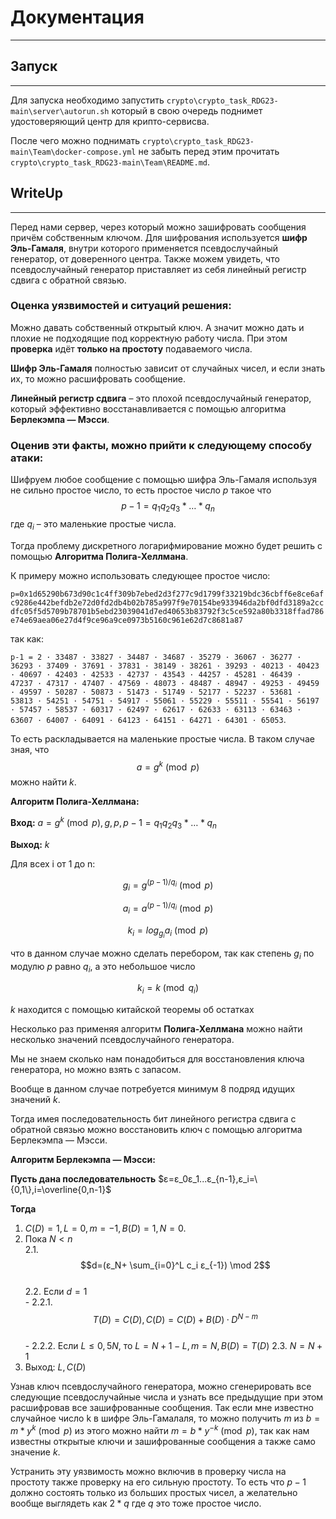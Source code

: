 # Документация
---


## Запуск
---
Для запуска необходимо запустить `crypto\crypto_task_RDG23-main\server\autorun.sh` который в свою очередь поднимет удостоверяющий центр для крипто-сервисва.

После чего можно поднимать `crypto\crypto_task_RDG23-main\Team\docker-compose.yml` не забыть перед этим прочитать `crypto\crypto_task_RDG23-main\Team\README.md`.


## WriteUp
---
Перед нами сервер, через который можно зашифровать сообщения причём собственным ключом. Для шифрования используется **шифр Эль-Гамаля**, внутри которого применяется псевдослучайный генератор, от доверенного центра. Также можем увидеть, что псевдослучайный генератор приставляет из себя линейный регистр сдвига с обратной связью.


### Оценка уязвимостей и ситуаций решения:

Можно давать собственный открытый ключ. А значит можно дать и плохие не подходящие под корректную работу числа. При этом **проверка** идёт **только на простоту** подаваемого числа.

**Шифр Эль-Гамаля** полностью зависит от случайных чисел, и если знать их, то можно расшифровать сообщение.

**Линейный регистр сдвига** – это плохой псевдослучайный генератор, который эффективно восстанавливается с помощью алгоритма **Берлекэмпа — Мэсси**.

### Оценив эти факты, можно прийти к следующему способу атаки:

Шифруем любое сообщение с помощью шифра Эль-Гамаля используя не сильно простое число, то есть простое число $p$ такое что $$p-1=q_1 q_2 q_3*…*q_n$$
где $q_i$ – это маленькие простые числа. 

Тогда проблему дискретного логарифмирование можно будет решить с помощью **Алгоритма Полига-Хеллмана**. 

К примеру можно использовать следующее простое число:

 `p=0x1d65290b673d90c1c4ff309b7ebed2d3f277c9d1799f33219bdc36cbff6e8ce6afc9286e442befdb2e72d0fd2db4b02b785a997f9e70154be933946da2bf0dfd3189a2ccdfc05f5d5709b78701b5ebd23039041d7ed40653b83792f3c5ce592a80b3318ffad786e74e69aea06e27d4f9ce96a9ce0973b5160c961e62d7c8681a87`
 
 так как: 
 
 `p-1 = 2 · 33487 · 33827 · 34487 · 34687 · 35279 · 36067 · 36277 · 36293 · 37409 · 37691 · 37831 · 38149 · 38261 · 39293 · 40213 · 40423 · 40697 · 42403 · 42533 · 42737 · 43543 · 44257 · 45281 · 46439 · 47237 · 47317 · 47407 · 47569 · 48073 · 48487 · 48947 · 49253 · 49459 · 49597 · 50287 · 50873 · 51473 · 51749 · 52177 · 52237 · 53681 · 53813 · 54251 · 54751 · 54917 · 55061 · 55229 · 55511 · 55541 · 56197 · 57457 · 58537 · 60317 · 62497 · 62617 · 62633 · 63113 · 63463 · 63607 · 64007 · 64091 · 64123 · 64151 · 64271 · 64301 · 65053`. 
 
 То есть раскладывается на маленькие простые числа. В таком случае зная, что $$a=g^k\pmod p$$ можно найти $k$.

**Алгоритм Полига-Хеллмана:**

**Вход:** $a=g^k\pmod p, g, p, p-1=q_1 q_2 q_3*…*q_n$

**Выход:** $k$

Для всех i от 1 до n:

$$g_i=g^{(p-1)/q_i} \pmod p$$

$$a_i=a^{(p-1)/q_i} \pmod p$$

$$k_i=log_{g_i}⁡a_i \pmod p$$

что в данном случае можно сделать перебором, так как степень $g_i$ по модулю $p$ равно $q_i$, а это небольшое число

$$k_i=k \pmod {q_i}$$

$k$ находится с помощью китайской теоремы об остатках

Несколько раз применяя алгоритм **Полига-Хеллмана** можно найти несколько значений псевдослучайного генератора.

Мы не знаем сколько нам понадобиться для восстановления ключа генератора, но можно взять с запасом. 

Вообще в данном случае потребуется минимум $8$ подряд идущих значений $k$. 

Тогда имея последовательность бит линейного регистра сдвига с обратной связью можно восстановить ключ с помощью алгоритма Берлекэмпа — Мэсси.

**Алгоритм Берлекэмпа — Мэсси:**

**Пусть дана последовательность** $ε=ε_0ε_1...ε_{n-1},ε_i=\{0,1\},i=\overline{0,n-1}$ 

**Тогда**
1. $C(D)=1, L=0, m=-1, B(D)=1, N=0$.
2. Пока $N < n$  
    2.1.  $$d=(ε_N+ \sum_{i=0}^L c_i ε_{-1}) \mod 2$$  
    2.2. Если $d=1$  
        - 2.2.1. $$T(D)=C(D),  C(D)=C(D)+B(D)· D^{N-m}$$  
        - 2.2.2. Если $L≤0,5N$, то $L=N+1-L, m=N, B(D)=T(D)$
    2.3. $N=N+1$  
3. Выход: $L, C(D)$  

Узнав ключ псевдослучайного генератора, можно сгенерировать все следующие псевдослучайные числа и узнать все предыдущие при этом расшифровав все зашифрованные сообщения. Так если мне известно случайное число k в шифре Эль-Гамалаля, то можно получить $m$ из $`b=m*y^k\pmod p`$ из этого можно найти $`m=b*y^{-k}\pmod p`$, так как нам известны открытые ключи и зашифрованные сообщения а также само значение $k$.

Устранить эту уязвимость можно включив в проверку числа на простоту также проверку на его сильную простоту. То есть что $p-1$ должно состоять только из больших простых чисел, а желательно вообще выглядеть как $2*q$ где $q$ это тоже простое число.
